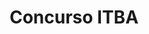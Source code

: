 ---
order: 1
thumbnail: /images/architects-and-developers/portfolio/concurso-itba/thumbnail.jpg
title: Concurso ITBA
credit: Matías Beccar Varela, Pablo Katz, Ignacio Beccar Varela
slides:
  - image: /images/architects-and-developers/portfolio/concurso-itba/slide-1.jpg
    type: image
    proportion: video
  - image: /images/architects-and-developers/portfolio/concurso-itba/slide-2.jpg
    type: image
    proportion: video
  - image: /images/architects-and-developers/portfolio/concurso-itba/slide-3.jpg
    type: image
    proportion: video
  - image: /images/architects-and-developers/portfolio/concurso-itba/slide-4.jpg
    type: image
    proportion: vertical
  - image: /images/architects-and-developers/portfolio/concurso-itba/slide-5.jpg
    type: image
    proportion: video
---